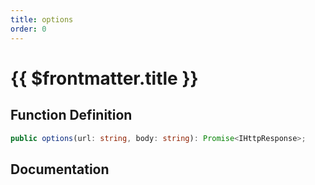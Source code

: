 ```yaml
---
title: options
order: 0
---
```


# {{ $frontmatter.title }}

## Function Definition

```ts
public options(url: string, body: string): Promise<IHttpResponse>;
```

## Documentation

<!--@include: ./parts/options.md-->
